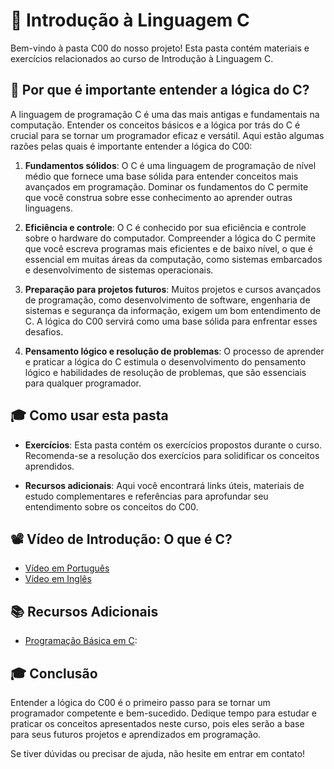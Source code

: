 # 🚀 Introdução à Linguagem C

Bem-vindo à pasta C00 do nosso projeto! Esta pasta contém materiais e exercícios relacionados ao curso de Introdução à Linguagem C.

## 🤔 Por que é importante entender a lógica do C?

A linguagem de programação C é uma das mais antigas e fundamentais na computação. Entender os conceitos básicos e a lógica por trás do C é crucial para se tornar um programador eficaz e versátil. Aqui estão algumas razões pelas quais é importante entender a lógica do C00:

1. **Fundamentos sólidos**: O C é uma linguagem de programação de nível médio que fornece uma base sólida para entender conceitos mais avançados em programação. Dominar os fundamentos do C permite que você construa sobre esse conhecimento ao aprender outras linguagens.

2. **Eficiência e controle**: O C é conhecido por sua eficiência e controle sobre o hardware do computador. Compreender a lógica do C permite que você escreva programas mais eficientes e de baixo nível, o que é essencial em muitas áreas da computação, como sistemas embarcados e desenvolvimento de sistemas operacionais.

3. **Preparação para projetos futuros**: Muitos projetos e cursos avançados de programação, como desenvolvimento de software, engenharia de sistemas e segurança da informação, exigem um bom entendimento de C. A lógica do C00 servirá como uma base sólida para enfrentar esses desafios.

4. **Pensamento lógico e resolução de problemas**: O processo de aprender e praticar a lógica do C estimula o desenvolvimento do pensamento lógico e habilidades de resolução de problemas, que são essenciais para qualquer programador.

## 🎓 Como usar esta pasta

- **Exercícios**: Esta pasta contém os exercícios propostos durante o curso. Recomenda-se a resolução dos exercícios para solidificar os conceitos aprendidos.

- **Recursos adicionais**: Aqui você encontrará links úteis, materiais de estudo complementares e referências para aprofundar seu entendimento sobre os conceitos do C00.

## 📽️ Vídeo de Introdução: O que é C?

- [Vídeo em Português](https://www.youtube.com/watch?v=6mUCcsnCn08&t=300s&pp=ygUCYyA%3D)
- [Vídeo em Inglês](https://www.youtube.com/watch?v=U3aXWizDbQ4&pp=ygUFYyBpbiA%3D)

## 📚 Recursos Adicionais

- [Programação Básica em C](https://www.inf.ufpr.br/cursos/ci067/Docs/NotasAula.pdf):

## 🎓 Conclusão

Entender a lógica do C00 é o primeiro passo para se tornar um programador competente e bem-sucedido. Dedique tempo para estudar e praticar os conceitos apresentados neste curso, pois eles serão a base para seus futuros projetos e aprendizados em programação.

Se tiver dúvidas ou precisar de ajuda, não hesite em entrar em contato!
